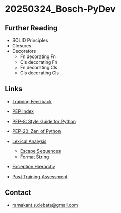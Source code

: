 # 20250324_Bosch-PyDev

## Further Reading
* SOLID Principles
* Closures
* Decorators
    * Fn decorating Fn
    * Cls decorating Fn
    * Fn decorating Cls
    * Cls decorating Cls

## Links
* [Training Feedback](https://docs.google.com/forms/d/e/1FAIpQLSesxCL6B2m53ZhMaO37v3W5Mqq4eauNhXQktfjVpSo6V1Cplw/viewform?usp=sharing)
* [PEP Index](https://peps.python.org/)
* [PEP-8: Style Guide for Python](https://peps.python.org/pep-0008/)
* [PEP-20: Zen of Python](https://peps.python.org/pep-0020/)
* [Lexical Analysis](https://docs.python.org/3/reference/lexical_analysis.html#lexical-analysis)
    * [Escape Sequences](https://docs.python.org/3/reference/lexical_analysis.html#escape-sequences)
    * [Format String](https://docs.python.org/3/library/string.html#format-string-syntax)
* [Exception Hierarchy](https://docs.python.org/3/library/exceptions.html#exception-hierarchy)

* [Post Training Assessment](https://docs.google.com/forms/d/e/1FAIpQLSdmUM8ZsHeszhGZGnlPfghiDh-vgJyQk88k8DhAcxAhEu05hg/viewform?usp=sharing)

## Contact
* ramakant.s.debata@gmail.com